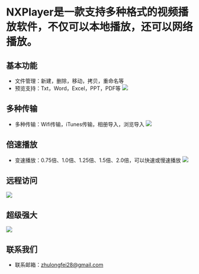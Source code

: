 # NXPlayer是一款支持多种格式的视频播放软件，不仅可以本地播放，还可以网络播放。

## 基本功能
* 文件管理：新建，删除，移动，拷贝，重命名等
* 预览支持：Txt，Word，Excel，PPT，PDF等
![](./support_files/1.png)

## 多种传输
* 多种传输：Wifi传输，iTunes传输，相册导入，浏览导入
![](./support_files/3.png)

## 倍速播放
* 变速播放：0.75倍、1.0倍、1.25倍、1.5倍、2.0倍，可以快速或慢速播放
![](./support_files/2.png)

## 远程访问
![](./support_files/4.png)

## 超级强大
![](./support_files/5.png)

## 联系我们
* 联系邮箱：zhulongfei28@gmail.com


